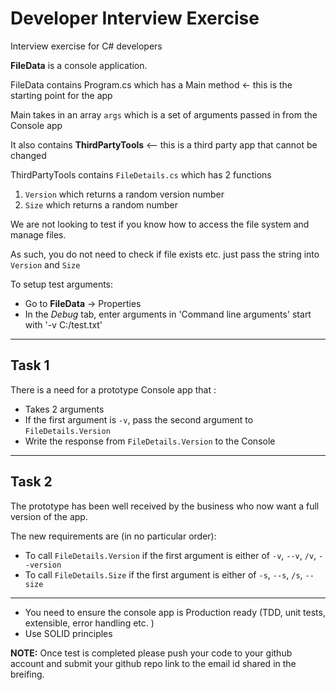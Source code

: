# Developer Interview Exercise
Interview exercise for C# developers

__FileData__ is a console application.

FileData contains Program.cs which has a Main method <- this is the starting point for the app

Main takes in an array `args` which is a set of arguments passed in from the Console app

It also contains __ThirdPartyTools__ <-- this is a third party app that cannot be changed

ThirdPartyTools contains `FileDetails.cs` which has 2 functions
1. `Version` which returns a random version number
2. `Size` which returns a random number

We are not looking to test if you know how to access the file system and manage files.

As such, you do not need to check if file exists etc. just pass the string into `Version` and `Size`

To setup test arguments:
* Go to __FileData__ -> Properties
* In the _Debug_ tab, enter arguments in 'Command line arguments' start with '-v C:/test.txt'

---------

## Task 1
There is a need for a prototype Console app that :
* Takes 2 arguments
* If the first argument is `-v`, pass the second argument to `FileDetails.Version`
* Write the response from `FileDetails.Version` to the Console

---------

## Task 2
The prototype has been well received by the business who now want a full version of the app.

The new requirements are (in no particular order):
* To call `FileDetails.Version` if the first argument is either of `-v`, `--v`, `/v`, `--version`
* To call `FileDetails.Size` if the first argument is either of `-s`, `--s`, `/s`, `--size`

---------

* You need to ensure the console app is Production ready (TDD, unit tests, extensible, error handling etc. )
* Use SOLID principles


**NOTE:** Once test is completed please push your code to your github account and submit your github repo link to the email id shared in the breifing.
